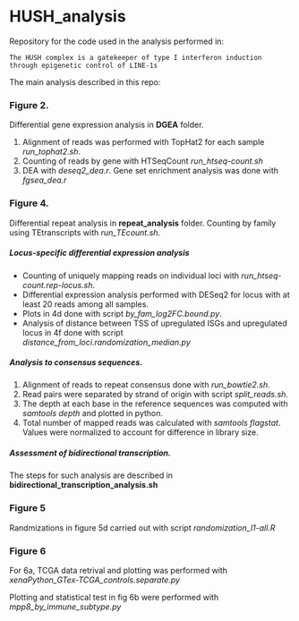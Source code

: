 # HUSH_analysis

Repository for the code used in the analysis performed in:

	The HUSH complex is a gatekeeper of type I interferon induction through epigenetic control of LINE-1s



The main analysis described in this repo:

### Figure 2.
Differential gene expression analysis in **DGEA** folder. 

1. Alignment of reads was performed with TopHat2 for each sample _run\_tophat2.sh_. 
2. Counting of reads by gene with HTSeqCount _run\_htseq-count.sh_
3. DEA with _deseq2\_dea.r_. Gene set enrichment analysis was done with _fgsea\_dea.r_


### Figure 4. 
Differential repeat analysis in **repeat_analysis** folder. 
Counting by family using TEtranscripts with _run\_TEcount.sh_. 

##### Locus-specific differential expression analysis

* Counting of uniquely mapping reads on individual loci with _run\_htseq-count.rep-locus.sh_. 
* Differential expression analysis performed with DESeq2 for locus with at least 20 reads among all samples.
* Plots in 4d done with script _by\_fam\_log2FC.bound.py_. 
* Analysis of distance between TSS of upregulated ISGs and upregulated locus in 4f done with script _distance\_from\_loci.randomization\_median.py_ 

##### Analysis to consensus sequences. 

1. Alignment of reads to repeat consensus done with _run\_bowtie2.sh_. 
2. Read pairs were separated by strand of origin with script _split\_reads.sh_.
3. The depth at each base in the reference sequences was computed with _samtools depth_ and plotted in python. 
4. Total number of mapped reads was calculated with _samtools flagstat_. Values were normalized to account for difference in library size.

##### Assessment of bidirectional transcription. 

The steps for such analysis are described in **bidirectional\_transcription\_analysis.sh**



### Figure 5
Randmizations in figure 5d carried out with script _randomization\_l1-all.R_


### Figure 6

For 6a, TCGA data retrival and plotting was performed with _xenaPython\_GTex-TCGA\_controls.separate.py_

Plotting and statistical test in fig 6b were performed with _mpp8\_by\_immune\_subtype.py_


